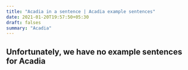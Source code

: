 ```yaml
---
title: "Acadia in a sentence | Acadia example sentences"
date: 2021-01-20T19:57:50+05:30
draft: falses
summary: "Acadia"
---
```

## Unfortunately, we have no example sentences for Acadia                 
